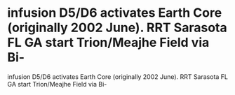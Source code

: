 # infusion D5/D6 activates Earth Core (originally 2002 June). RRT Sarasota FL GA start Trion/Meajhe Field via Bi-

infusion D5/D6 activates Earth Core (originally 2002 June). RRT Sarasota FL GA start Trion/Meajhe Field via Bi-